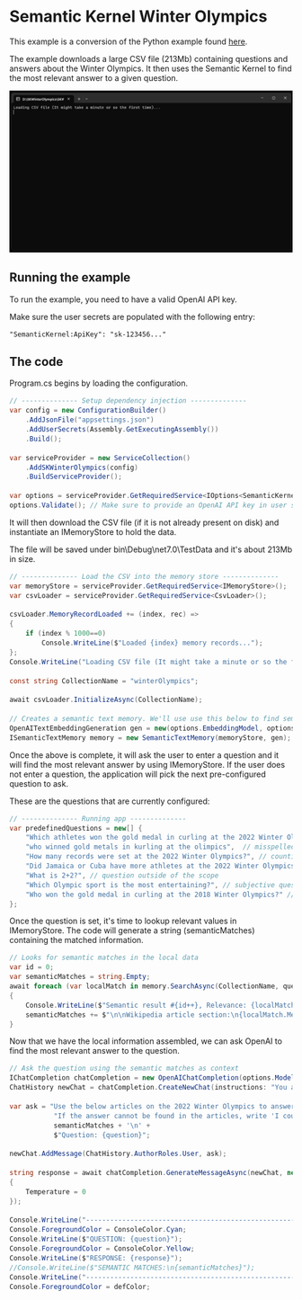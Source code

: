 ﻿# Semantic Kernel Winter Olympics

This example is a conversion of the Python example found [here](https://github.com/openai/openai-cookbook/blob/main/examples/Question_answering_using_embeddings.ipynb?ref=mlq.ai).

The example downloads a large CSV file (213Mb) containing questions and answers about the Winter Olympics. 
It then uses the Semantic Kernel to find the most relevant answer to a given question.

[<img src="Images/WinterOlympics.gif">](http://google.com.au/)

## Running the example

To run the example, you need to have a valid OpenAI API key.

Make sure the user secrets are populated with the following entry:
```
"SemanticKernel:ApiKey": "sk-123456..."
```

## The code

Program.cs begins by loading the configuration.

```csharp
// -------------- Setup dependency injection --------------
var config = new ConfigurationBuilder()
    .AddJsonFile("appsettings.json")
    .AddUserSecrets(Assembly.GetExecutingAssembly())
    .Build();

var serviceProvider = new ServiceCollection()
    .AddSKWinterOlympics(config)
    .BuildServiceProvider();

var options = serviceProvider.GetRequiredService<IOptions<SemanticKernelOptions>>().Value;
options.Validate(); // Make sure to provide an OpenAI API key in user secrets.
```

It will then download the CSV file (if it is not already present on disk) and instantiate an IMemoryStore to hold the data.

The file will be saved under bin\Debug\net7.0\TestData and it's about 213Mb in size.

```csharp
// -------------- Load the CSV into the memory store --------------
var memoryStore = serviceProvider.GetRequiredService<IMemoryStore>();
var csvLoader = serviceProvider.GetRequiredService<CsvLoader>();

csvLoader.MemoryRecordLoaded += (index, rec) =>
{ 
    if (index % 1000==0)
        Console.WriteLine($"Loaded {index} memory records...");
};
Console.WriteLine("Loading CSV file (It might take a minute or so the first time)...");

const string CollectionName = "winterOlympics";

await csvLoader.InitializeAsync(CollectionName);

// Creates a semantic text memory. We'll use use this below to find semantic matches
OpenAITextEmbeddingGeneration gen = new(options.EmbeddingModel, options.ApiKey);
ISemanticTextMemory memory = new SemanticTextMemory(memoryStore, gen);
```

Once the above is complete, it will ask the user to enter a question and it will find the most relevant answer by using IMemoryStore.
If the user does not enter a question, the application will pick the next pre-configured question to ask.

These are the questions that are currently configured:

```csharp
// -------------- Running app --------------
var predefinedQuestions = new[] {
    "Which athletes won the gold medal in curling at the 2022 Winter Olympics?",
    "who winned gold metals in kurling at the olimpics",  // misspelled question
    "How many records were set at the 2022 Winter Olympics?", // counting question
    "Did Jamaica or Cuba have more athletes at the 2022 Winter Olympics?", // comparison question
    "What is 2+2?", // question outside of the scope
    "Which Olympic sport is the most entertaining?", // subjective question
    "Who won the gold medal in curling at the 2018 Winter Olympics?" // question outside of the scope  
};
```

Once the question is set, it's time to lookup relevant values in IMemoryStore.
The code will generate a string (semanticMatches) containing the matched information.

```csharp
// Looks for semantic matches in the local data
var id = 0;
var semanticMatches = string.Empty;
await foreach (var localMatch in memory.SearchAsync(CollectionName, question, limit: 5))
{
    Console.WriteLine($"Semantic result #{id++}, Relevance: {localMatch.Relevance}.");
    semanticMatches += $"\n\nWikipedia article section:\n{localMatch.Metadata.Text}\n";
}
```

Now that we have the local information assembled, we can ask OpenAI to find the most relevant answer to the question.

```csharp
// Ask the question using the semantic matches as context
IChatCompletion chatCompletion = new OpenAIChatCompletion(options.Model, options.ApiKey);
ChatHistory newChat = chatCompletion.CreateNewChat(instructions: "You answer questions about the 2022 Winter Olympics.");

var ask = "Use the below articles on the 2022 Winter Olympics to answer the subsequent question. " +
           "If the answer cannot be found in the articles, write 'I could not find an answer.'\n" +
           semanticMatches + '\n' +
           $"Question: {question}";

newChat.AddMessage(ChatHistory.AuthorRoles.User, ask);

string response = await chatCompletion.GenerateMessageAsync(newChat, new ChatRequestSettings
{
    Temperature = 0
});

Console.WriteLine("------------------------------------------------------");
Console.ForegroundColor = ConsoleColor.Cyan;
Console.WriteLine($"QUESTION: {question}");
Console.ForegroundColor = ConsoleColor.Yellow;
Console.WriteLine($"RESPONSE: {response}");
//Console.WriteLine($"SEMANTIC MATCHES:\n{semanticMatches}");
Console.WriteLine("------------------------------------------------------");   
Console.ForegroundColor = defColor; 
```

